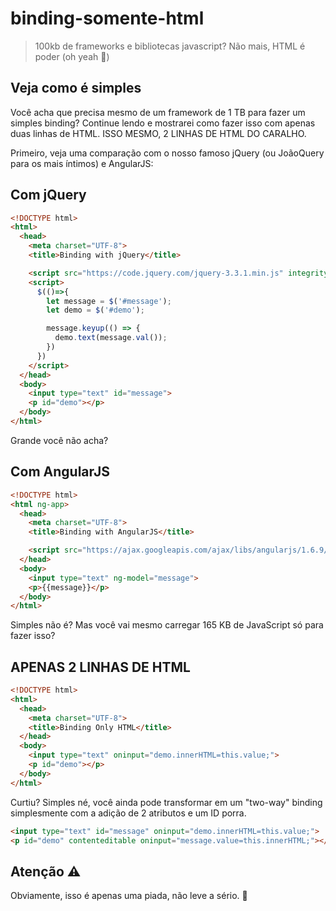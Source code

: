 # binding-somente-html

> 100kb de frameworks e bibliotecas javascript? Não mais, HTML é poder (oh yeah 🤘)

## Veja como é simples

Você acha que precisa mesmo de um framework de 1 TB para fazer um simples binding? Continue lendo e mostrarei como fazer isso com apenas duas linhas de HTML.
ISSO MESMO, 2 LINHAS DE HTML DO CARALHO.

Primeiro, veja uma comparação com o nosso famoso jQuery (ou JoãoQuery para os mais íntimos) e AngularJS:

## Com jQuery

``` html
<!DOCTYPE html>
<html>
  <head>
    <meta charset="UTF-8">
    <title>Binding with jQuery</title>

    <script src="https://code.jquery.com/jquery-3.3.1.min.js" integrity="sha256-FgpCb/KJQlLNfOu91ta32o/NMZxltwRo8QtmkMRdAu8=" crossorigin="anonymous"></script>
    <script>
      $(()=>{
        let message = $('#message');
        let demo = $('#demo');

        message.keyup(() => {
          demo.text(message.val());
        })
      })
    </script>
  </head>
  <body>
    <input type="text" id="message">
    <p id="demo"></p>
  </body>
</html>
```

Grande você não acha?

## Com AngularJS

``` html
<!DOCTYPE html>
<html ng-app>
  <head>
    <meta charset="UTF-8">
    <title>Binding with AngularJS</title>

    <script src="https://ajax.googleapis.com/ajax/libs/angularjs/1.6.9/angular.min.js"></script>
  </head>
  <body>
    <input type="text" ng-model="message">
    <p>{{message}}</p>
  </body>
</html>
```

Simples não é? Mas você vai mesmo carregar 165 KB de JavaScript só para fazer isso?

## APENAS 2 LINHAS DE HTML

``` html
<!DOCTYPE html>
<html>
  <head>
    <meta charset="UTF-8">
    <title>Binding Only HTML</title>
  </head>
  <body>
    <input type="text" oninput="demo.innerHTML=this.value;">
    <p id="demo"></p>
  </body>
</html>
```

Curtiu? Simples né, você ainda pode transformar em um "two-way" binding simplesmente com a adição de 2 atributos e um ID porra.

``` html
<input type="text" id="message" oninput="demo.innerHTML=this.value;">
<p id="demo" contenteditable oninput="message.value=this.innerHTML;"></p>
```

## Atenção ⚠️
Obviamente, isso é apenas uma piada, não leve a sério. 👾
